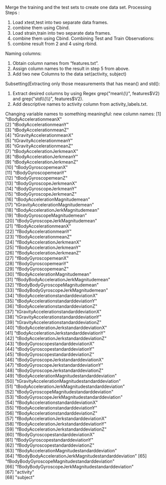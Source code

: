  Merge the training and the test sets to create one data set.
Processing Steps :
1. Load xtest,test into two separate data frames.
2. combine them using Cbind.
3. Load strain,train into two separate data frames.
4. combine them using Cbind.
Combining Test and Train Observations:
5. combine result from 2 and 4 using rbind.

Naming columns:
1. Obtain column names from “features.txt”.
2. Assign column names to the result in step 5 from above.
3. Add two new Columns to the data set(activity, subject)

Subsetting(Extracting only those measurements that has mean() and std():
1. Extract desired columns by using Regex grep("mean\\(\\)", features$V2) and grep("std\\(\\)", features$V2).
2. Add descriptive names to activity column from activity_labels.txt.

Changing variable names to something meaningful:
new column names:
[1] "tBodyAccelerationmeanX"                             
 [2] "tBodyAccelerationmeanY"                             
 [3] "tBodyAccelerationmeanZ"                             
 [4] "tGravityAccelerationmeanX"                          
 [5] "tGravityAccelerationmeanY"                          
 [6] "tGravityAccelerationmeanZ"                          
 [7] "tBodyAccelerationJerkmeanX"                         
 [8] "tBodyAccelerationJerkmeanY"                         
 [9] "tBodyAccelerationJerkmeanZ"                         
[10] "tBodyGyroscopemeanX"                                
[11] "tBodyGyroscopemeanY"                                
[12] "tBodyGyroscopemeanZ"                                
[13] "tBodyGyroscopeJerkmeanX"                            
[14] "tBodyGyroscopeJerkmeanY"                            
[15] "tBodyGyroscopeJerkmeanZ"                            
[16] "tBodyAccelerationMagnitudemean"                     
[17] "tGravityAccelerationMagnitudemean"                  
[18] "tBodyAccelerationJerkMagnitudemean"                 
[19] "tBodyGyroscopeMagnitudemean"                        
[20] "tBodyGyroscopeJerkMagnitudemean"                    
[21] "fBodyAccelerationmeanX"                             
[22] "fBodyAccelerationmeanY"                             
[23] "fBodyAccelerationmeanZ"                             
[24] "fBodyAccelerationJerkmeanX"                         
[25] "fBodyAccelerationJerkmeanY"                         
[26] "fBodyAccelerationJerkmeanZ"                         
[27] "fBodyGyroscopemeanX"                                
[28] "fBodyGyroscopemeanY"                                
[29] "fBodyGyroscopemeanZ"                                
[30] "fBodyAccelerationMagnitudemean"                     
[31] "fBodyBodyAccelerationJerkMagnitudemean"             
[32] "fBodyBodyGyroscopeMagnitudemean"                    
[33] "fBodyBodyGyroscopeJerkMagnitudemean"                
[34] "tBodyAccelerationstandarddeviationX"                
[35] "tBodyAccelerationstandarddeviationY"                
[36] "tBodyAccelerationstandarddeviationZ"                
[37] "tGravityAccelerationstandarddeviationX"             
[38] "tGravityAccelerationstandarddeviationY"             
[39] "tGravityAccelerationstandarddeviationZ"             
[40] "tBodyAccelerationJerkstandarddeviationX"            
[41] "tBodyAccelerationJerkstandarddeviationY"            
[42] "tBodyAccelerationJerkstandarddeviationZ"            
[43] "tBodyGyroscopestandarddeviationX"                   
[44] "tBodyGyroscopestandarddeviationY"                   
[45] "tBodyGyroscopestandarddeviationZ"                   
[46] "tBodyGyroscopeJerkstandarddeviationX"               
[47] "tBodyGyroscopeJerkstandarddeviationY"               
[48] "tBodyGyroscopeJerkstandarddeviationZ"               
[49] "tBodyAccelerationMagnitudestandarddeviation"        
[50] "tGravityAccelerationMagnitudestandarddeviation"     
[51] "tBodyAccelerationJerkMagnitudestandarddeviation"    
[52] "tBodyGyroscopeMagnitudestandarddeviation"           
[53] "tBodyGyroscopeJerkMagnitudestandarddeviation"       
[54] "fBodyAccelerationstandarddeviationX"                
[55] "fBodyAccelerationstandarddeviationY"                
[56] "fBodyAccelerationstandarddeviationZ"                
[57] "fBodyAccelerationJerkstandarddeviationX"            
[58] "fBodyAccelerationJerkstandarddeviationY"            
[59] "fBodyAccelerationJerkstandarddeviationZ"            
[60] "fBodyGyroscopestandarddeviationX"                   
[61] "fBodyGyroscopestandarddeviationY"                   
[62] "fBodyGyroscopestandarddeviationZ"                   
[63] "fBodyAccelerationMagnitudestandarddeviation"        
[64] "fBodyBodyAccelerationJerkMagnitudestandarddeviation"
[65] "fBodyBodyGyroscopeMagnitudestandarddeviation"       
[66] "fBodyBodyGyroscopeJerkMagnitudestandarddeviation"   
[67] "activity"                                           
[68] "subject" 

